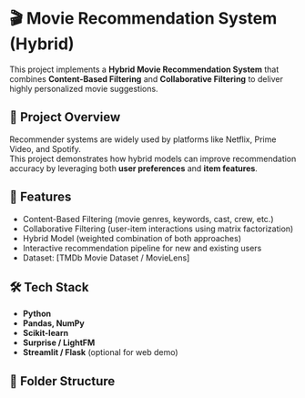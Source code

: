 # 🎬 Movie Recommendation System (Hybrid)

This project implements a **Hybrid Movie Recommendation System** that combines **Content-Based Filtering** and **Collaborative Filtering** to deliver highly personalized movie suggestions.

## 🚀 Project Overview
Recommender systems are widely used by platforms like Netflix, Prime Video, and Spotify.  
This project demonstrates how hybrid models can improve recommendation accuracy by leveraging both **user preferences** and **item features**.

## 📌 Features
- Content-Based Filtering (movie genres, keywords, cast, crew, etc.)  
- Collaborative Filtering (user-item interactions using matrix factorization)  
- Hybrid Model (weighted combination of both approaches)  
- Interactive recommendation pipeline for new and existing users  
- Dataset: [TMDb Movie Dataset / MovieLens]  

## 🛠 Tech Stack
- **Python**  
- **Pandas, NumPy**  
- **Scikit-learn**  
- **Surprise / LightFM**  
- **Streamlit / Flask** (optional for web demo)  

## 📂 Folder Structure
